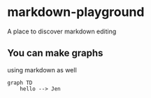 # markdown-playground

A place to discover markdown editing

## You can make graphs

using markdown as well

```mermaid
graph TD
    hello --> Jen
```